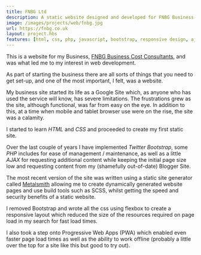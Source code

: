 ```yaml
---
title: FNBG Ltd
description: A static website designed and developed for FNBG Business Cost Consultants in Edinburgh.
image: /images/projects/web/fnbg.jpg
url: https://fnbg.co.uk
layout: project.hbs
features: [html, css, php, javascript, bootstrap, responsive design, ajax, scss, flexbox, metalsmith, progressive web app]
---
```


This is a website for my Business, <a href="https://fnbg.co.uk" rel="noopener" target="_blank">FNBG Business Cost Consultants</a>, and was what
led me to my interest in web development.

As part of starting the business there are all sorts of things that you need to
get set-up, and one of the most important, I felt, was a website.

My business site started its life as a Google Site which, as anyone who has used
the service will know, has severe limitations. The frustrations grew as the site,
although functional, was far from easy on the eye. In addition to this, at a time
when mobile and tablet browser use were on the rise, the site was a calamity.

I started to learn *HTML* and *CSS* and proceeded to create my first static site.

Over the last couple of years I have implemented *Twitter Bootstrap*, some *PHP*
includes for ease of management / maintenance, as well as a little *AJAX* for
requesting additional content while keeping the initial page size low and
requesting content from my (shamefully out-of-date) Blogger Site.

The most recent version of the site was written using a static site generator called
<a href="https://metalsmith.io/" rel="noopener">Metalsmith</a> allowing me to
create dynamically generated website pages and use build tools such as SCSS,
whilst getting the speed and security benefits of a static website.

I removed Bootstrap and wrote all the css using flexbox to create a responsive
layout which reduced the size of the resources required on page load in my
search for fast load times.

I also took a step onto Progressive Web Apps (PWA) which enabled even faster page load
times as well as the ability to work offline (probably a little over the top for a
site like this but good to try out).
